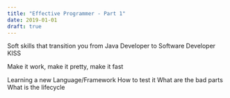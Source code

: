 ```yaml
---
title: "Effective Programmer - Part 1"
date: 2019-01-01
draft: true
---
```


Soft skills that transition you from Java Developer to Software Developer
KISS

Make it work, make it pretty, make it fast

Learning a new Language/Framework
    How to test it
    What are the bad parts
    What is the lifecycle
